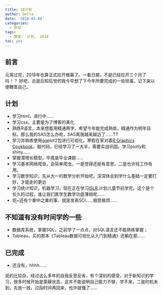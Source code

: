 ```yaml
---
title: 18计划
author: Delta
date: '2018-03-04'
categories:
  - 杂记
tags:
  - 展望， 计划， 2018
toc: yes
---
```


## 前言
元宵过完，2018年也算正式拉开帷幕了。一看日期，不是已经拉开三个月了吗！？
好吧，总是后知后觉的我今早想了下今年所要完成的一些琐事，记下来以便鞭策自己。

<!--more-->
## 计划
- 学习html，进行中……
- 学习css，主要是为了博客的美化
- 熟练R语言，本来想着用精通两字，希望今年能完成熟练，精通作为明年目标。那么我的SAS怎么办呢，SAS离我越来越远了……TT
-    学习并熟练使用ggplot2包进行可视化，寒假在家对着[R Graphics Cookbook](http://www.cookbook-r.com/Graphs/)，敲代码，已经学习了一大半，需要实战巩固。学习plotly和shiny……
- 掌握潜增长模型，毕竟是毕业课题……
- 学习基本网络爬虫，会简单爬虫，一是觉得还挺有意思，二是也许找工作有用。
- 学习数学知识，先从大一的数学分析开始吧，深深体会到学什么基础一定要打好，才能走的更远
- 学习统计知识，机器学习，现在正在学习[ISLR](http://www-bcf.usc.edu/~gareth/ISL/),计划儿童节前学完。这个是个长久的过程，谁让我们医学生数学功底薄弱呢……
- 呃~还有个重中之重的事，就是发表SCI……细思极烦……

## 不知道有没有时间学的一些
- 数据库系统，掌握SQL，之前学了一点点，对SQL语言还不能熟练掌握；
- Tableau，买的那本《Tableau数据可视化从入门到精通》还躺在那……


## 已完成
- 还没有，hhhh……

说的比较杂，经过这么多年的自我反思反省，有个深刻的感受，对于新知识的学习，很多时候开始是蒙蔽状态，这并不能说明自己能力不够，学不来，二是时机未到，先放一放，过段时间再回来，也许就懂了……

